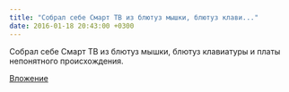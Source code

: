 ```yaml
---
title: "Собрал себе Смарт ТВ из блютуз мышки, блютуз клави..."
date: 2016-01-18 20:43:00 +0300
---
```


Собрал себе Смарт ТВ из блютуз мышки, блютуз клавиатуры и платы непонятного происхождения.

[Вложение](https://vk.com/video41076938_171314829)
